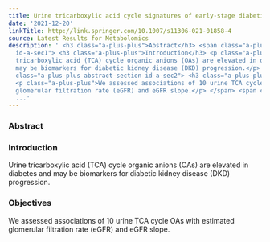 ```yaml
---
title: Urine tricarboxylic acid cycle signatures of early-stage diabetic kidney disease
date: '2021-12-20'
linkTitle: http://link.springer.com/10.1007/s11306-021-01858-4
source: Latest Results for Metabolomics
description: ' <h3 class="a-plus-plus">Abstract</h3> <span class="a-plus-plus abstract-section
  id-a-sec1"> <h3 class="a-plus-plus">Introduction</h3> <p class="a-plus-plus">Urine
  tricarboxylic acid (TCA) cycle organic anions (OAs) are elevated in diabetes and
  may be biomarkers for diabetic kidney disease (DKD) progression.</p> </span> <span
  class="a-plus-plus abstract-section id-a-sec2"> <h3 class="a-plus-plus">Objectives</h3>
  <p class="a-plus-plus">We assessed associations of 10 urine TCA cycle OAs with estimated
  glomerular filtration rate (eGFR) and eGFR slope.</p> </span> <span class="a-plus-plus
  ...'
---
```

 <h3 class="a-plus-plus">Abstract</h3> <span class="a-plus-plus abstract-section id-a-sec1"> <h3 class="a-plus-plus">Introduction</h3> <p class="a-plus-plus">Urine tricarboxylic acid (TCA) cycle organic anions (OAs) are elevated in diabetes and may be biomarkers for diabetic kidney disease (DKD) progression.</p> </span> <span class="a-plus-plus abstract-section id-a-sec2"> <h3 class="a-plus-plus">Objectives</h3> <p class="a-plus-plus">We assessed associations of 10 urine TCA cycle OAs with estimated glomerular filtration rate (eGFR) and eGFR slope.</p> </span> <span class="a-plus-plus ...